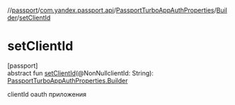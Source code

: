 //[passport](../../../../index.md)/[com.yandex.passport.api](../../index.md)/[PassportTurboAppAuthProperties](../index.md)/[Builder](index.md)/[setClientId](set-client-id.md)

# setClientId

[passport]\
abstract fun [setClientId](set-client-id.md)(@NonNullclientId: String): [PassportTurboAppAuthProperties.Builder](index.md)

clientId oauth приложения

